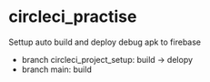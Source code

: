 # circleci_practise
Settup auto build and deploy debug apk to firebase
- branch circleci_project_setup: build -> delopy
- branch main: build
